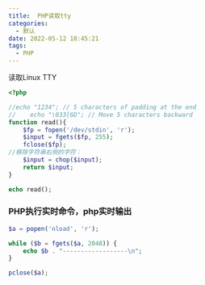 ```yaml
---
title:  PHP读取tty
categories:
  - 默认
date: 2022-05-12 18:45:21
tags:
  - PHP
---
```


读取Linux TTY

<!--more-->

```php
<?php

//echo "1234"; // 5 characters of padding at the end
//    echo "\033[6D"; // Move 5 characters backward
function read(){
    $fp = fopen('/dev/stdin', 'r');
    $input = fgets($fp, 255);
    fclose($fp);
//移除字符串右侧的字符：
    $input = chop($input);
    return $input;
}

echo read();
```



### PHP执行实时命令，php实时输出

```php
$a = popen('nload', 'r');

while ($b = fgets($a, 2048)) {
    echo $b . "------------------\n";
}

pclose($a);
```